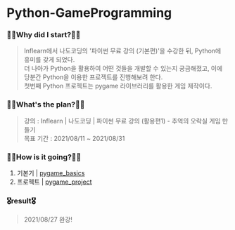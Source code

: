 # Python-GameProgramming
### 🧎‍♂️Why did I start?🧎‍♂️
  > Inflearn에서 나도코딩의 '파이썬 무료 강의 (기본편)'을 수강한 뒤, Python에 흥미를 갖게 되었다.  
    더 나아가 Python을 활용하여 어떤 것들을 개발할 수 있는지 궁금해졌고, 이에 당분간 Python을 이용한 프로젝트를 진행해보려 한다.  
    첫번째 Python 프로젝트는 pygame 라이브러리를 활용한 게임 제작이다.
### 🚶‍♂️What's the plan?🚶‍♂️
  > 강의 : Inflearn | 나도코딩 | 파이썬 무료 강의 (활용편1) - 추억의 오락실 게임 만들기<br>
    목표 기간 : 2021/08/11 ~ 2021/08/31
### 🏃‍♂️How is it going?🏃‍♂️
  1. 기본기 | [pygame_basics](https://github.com/pup-paw/Python-GameProgramming/tree/main/pygame_basics)
  2. 프로젝트 | [pygame_project](https://github.com/pup-paw/Python-GameProgramming/tree/main/pygame_project)
### 🎖result🎖
  > 2021/08/27 완강!
